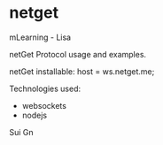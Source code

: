 # netget
mLearning - Lisa

netGet Protocol usage and examples.

netGet installable:
host = ws.netget.me;



Technologies used:
- websockets
- nodejs

Sui Gn
